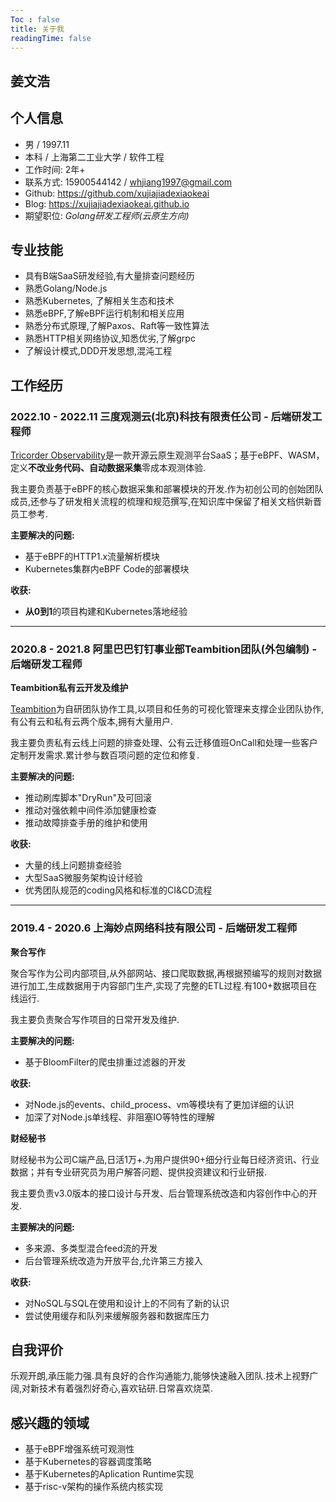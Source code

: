 ```yaml
---
Toc : false
title: 关于我
readingTime: false
---
```

姜文浩
---

## 个人信息

- 男 / 1997.11
- 本科 / 上海第二工业大学 / 软件工程
- 工作时间: 2年+
- 联系方式: 15900544142 / whjiang1997@gmail.com
- Github: https://github.com/xujiajiadexiaokeai
- Blog: https://xujiajiadexiaokeai.github.io
- 期望职位: *Golang研发工程师(云原生方向)*

## 专业技能

- 具有B端SaaS研发经验,有大量排查问题经历
- 熟悉Golang/Node.js
- 熟悉Kubernetes, 了解相关生态和技术
- 熟悉eBPF,了解eBPF运行机制和相关应用
- 熟悉分布式原理,了解Paxos、Raft等一致性算法
- 熟悉HTTP相关网络协议,知悉优劣,了解grpc
- 了解设计模式,DDD开发思想,混沌工程

## 工作经历

### 2022.10 - 2022.11 三度观测云(北京)科技有限责任公司 - 后端研发工程师

[Tricorder Observability](https://tricorder.dev/)是一款开源云原生观测平台SaaS；基于eBPF、WASM，定义**不改业务代码、自动数据采集**零成本观测体验.

我主要负责基于eBPF的核心数据采集和部署模块的开发.作为初创公司的创始团队成员,还参与了研发相关流程的梳理和规范撰写,在知识库中保留了相关文档供新晋员工参考.

**主要解决的问题:**

- 基于eBPF的HTTP1.x流量解析模块
- Kubernetes集群内eBPF Code的部署模块

**收获:**

- **从0到1**的项目构建和Kubernetes落地经验

---

### 2020.8 - 2021.8 阿里巴巴钉钉事业部Teambition团队(外包编制) - 后端研发工程师

**Teambition私有云开发及维护**

[Teambition](https://www.teambition.com/)为自研团队协作工具,以项目和任务的可视化管理来支撑企业团队协作,有公有云和私有云两个版本,拥有大量用户.

我主要负责私有云线上问题的排查处理、公有云迁移值班OnCall和处理一些客户定制开发需求.累计参与数百项问题的定位和修复.

**主要解决的问题:**

- 推动刷库脚本"DryRun"及可回滚
- 推动对强依赖中间件添加健康检查
- 推动故障排查手册的维护和使用

**收获:**

- 大量的线上问题排查经验
- 大型SaaS微服务架构设计经验
- 优秀团队规范的coding风格和标准的CI&CD流程

------

### 2019.4 - 2020.6 上海妙点网络科技有限公司 - 后端研发工程师

**聚合写作**

聚合写作为公司内部项目,从外部网站、接口爬取数据,再根据预编写的规则对数据进行加工,生成数据用于内容部门生产,实现了完整的ETL过程.有100+数据项目在线运行.

我主要负责聚合写作项目的日常开发及维护.

**主要解决的问题:**

- 基于BloomFilter的爬虫排重过滤器的开发

**收获:**

- 对Node.js的events、child_process、vm等模块有了更加详细的认识
- 加深了对Node.js单线程、非阻塞IO等特性的理解

**财经秘书**

财经秘书为公司C端产品,日活1万+.为用户提供90+细分行业每日经济资讯、行业数据；并有专业研究员为用户解答问题、提供投资建议和行业研报.

我主要负责v3.0版本的接口设计与开发、后台管理系统改造和内容创作中心的开发.

**主要解决的问题:**

- 多来源、多类型混合feed流的开发
- 后台管理系统改造为开放平台,允许第三方接入

**收获:**

- 对NoSQL与SQL在使用和设计上的不同有了新的认识
- 尝试使用缓存和队列来缓解服务器和数据库压力

## 自我评价

乐观开朗,承压能力强.具有良好的合作沟通能力,能够快速融入团队.技术上视野广阔,对新技术有着强烈好奇心,喜欢钻研.日常喜欢烧菜.

## 感兴趣的领域
- 基于eBPF增强系统可观测性
- 基于Kubernetes的容器调度策略
- 基于Kubernetes的Aplication Runtime实现
- 基于risc-v架构的操作系统内核实现